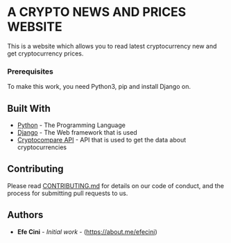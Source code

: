 # A CRYPTO NEWS AND PRICES WEBSITE

This is a website which allows you to read latest cryptocurrency new and get cryptocurrency prices.

### Prerequisites

To make this work, you need Python3, pip and install Django on.

## Built With

* [Python](https://www.python.org/) - The Programming Language
* [Django](https://www.djangoproject.com/) - The Web framework that is used
* [Cryptocompare API](https://min-api.cryptocompare.com/) - API that is used to get the data about cryptocurrencies

## Contributing

Please read [CONTRIBUTING.md](https://gist.github.com/PurpleBooth/b24679402957c63ec426) for details on our code of conduct, and the process for submitting pull requests to us.

## Authors

* **Efe Cini** - *Initial work* - (https://about.me/efecini)
